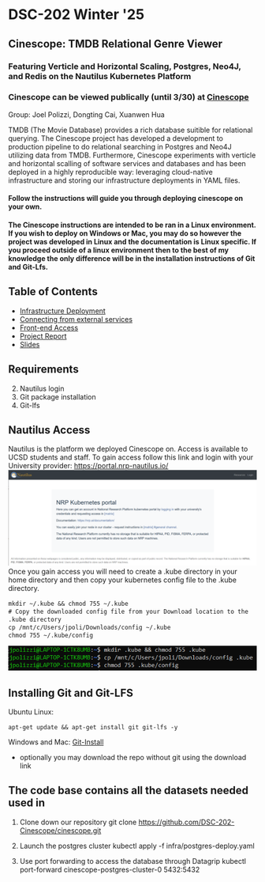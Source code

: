 # DSC-202 Winter '25
## Cinescope: TMDB Relational Genre Viewer 
### Featuring Verticle and Horizontal Scaling, Postgres, Neo4J, and Redis on the Nautilus Kubernetes Platform
### Cinescope can be viewed publically (until 3/30) at [Cinescope](cinescope.nrp-nautilus.io)

Group:
Joel Polizzi, Dongting Cai, Xuanwen Hua

TMDB (The Movie Database) provides a rich database suitible for relational querying. The Cinescope project has developed a development to production pipeline to do relational searching in Postgres and Neo4J utilizing data from TMDB. Furthermore, Cinescope experiments with verticle and horizontal scalling of software services and databases and has been deployed in a highly reproducible way: leveraging cloud-native infrastructure and storing our infrastructure deployments in YAML files.

#### Follow the instructions will guide you through deploying cinescope on your own. 
#### The Cinescope instructions are intended to be ran in a Linux environment. If you wish to deploy on Windows or Mac, you may do so however the project was developed in Linux and the documentation is Linux specific. If you proceed outside of a linux environment then to the best of my knowledge the only difference will be in the installation instructions of Git and Git-Lfs.

## Table of Contents
- [Infrastructure Deployment](#infrastructure)
- [Connecting from external services](#external_connections)
- [Front-end Access](#live)
- [Project Report](#project-report)
- [Slides](#Slides)

## Requirements
2)  Nautilus login
3)  Git package installation
4)  Git-lfs

## Nautilus Access
Nautilus is the platform we deployed Cinescope on. Access is available to UCSD students and staff. 
To gain access follow this link and login with your University provider:
https://portal.nrp-nautilus.io/
![Nautilus](images/nautilus.png)
Once you gain access you will need to create a .kube directory in your home directory and then copy your kubernetes config file to the .kube directory.

```
mkdir ~/.kube && chmod 755 ~/.kube
# Copy the downloaded config file from your Download location to the .kube directory
cp /mnt/c/Users/jpoli/Downloads/config ~/.kube
chmod 755 ~/.kube/config
```
![K8s-Conf](images/kube-conf.png)

## Installing Git and Git-LFS
Ubuntu Linux:
```
apt-get update && apt-get install git git-lfs -y
```

Windows and Mac:
[Git-Install](https://git-scm.com/downloads)

* optionally you may download the repo without git using the download link

## The code base contains all the datasets needed used in 
1) Clone down our repository
git clone https://github.com/DSC-202-Cinescope/cinescope.git

2) Launch the postgres cluster
kubectl apply -f infra/postgres-deploy.yaml

3) Use port forwarding to access the database through Datagrip
kubectl port-forward cinescope-postgres-cluster-0 5432:5432 

